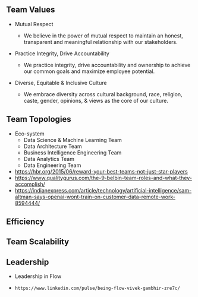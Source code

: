 ## Team Values
- Mutual Respect
    - We believe in the power of mutual respect to maintain an honest, transparent and meaningful relationship with our stakeholders.

- Practice Integrity, Drive Accountability
    - We practice integrity, drive accountability and ownership to achieve our common goals and maximize employee potential.

- Diverse, Equitable & Inclusive Culture
    - We embrace diversity across cultural background, race, religion, caste, gender, opinions, & views as the core of our culture.



## Team Topologies
- Eco-system
  - Data Science & Machine Learning Team
  - Data Architecture Team 
  - Business Intelligence Engineering Team
  - Data Analytics Team
  - Data Engineering Team
 - https://hbr.org/2015/06/reward-your-best-teams-not-just-star-players
 - https://www.qualitygurus.com/the-9-belbin-team-roles-and-what-they-accomplish/
 - https://indianexpress.com/article/technology/artificial-intelligence/sam-altman-says-openai-wont-train-on-customer-data-remote-work-8594444/

## Efficiency

## Team Scalability

## Leadership
- Leadership in Flow
-     https://www.linkedin.com/pulse/being-flow-vivek-gambhir-zre7c/

